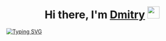 <h1 align="center">Hi there, I'm <a href="https://vk.com/dimitry.gorelov" target="_blank">Dmitry</a> 
<img src="https://github.com/blackcater/blackcater/raw/main/images/Hi.gif" height="32"/></h1>
<a href="https://git.io/typing-svg"><img src="https://readme-typing-svg.herokuapp.com?font=Fira+Code&pause=1000&width=435&lines=Beginner+python+backend+developer" alt="Typing SVG" /></a><p>

